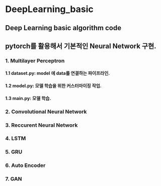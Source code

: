 # DeepLearning_basic
## Deep Learning basic algorithm code

## pytorch를 활용해서 기본적인 Neural Network 구현.



### 1. Multilayer Perceptron


#### 1.1 dataset.py: model 에 data를 연결하는 파이프라인.
#### 1.2 model.py: 모델 학습을 위한 커스터마이징 작업.
#### 1.3 main.py: 모델 학습.



### 2. Convolutional Neural Network



### 3. Reccurent Neural Network



### 4. LSTM



### 5. GRU



### 6. Auto Encoder



### 7. GAN

